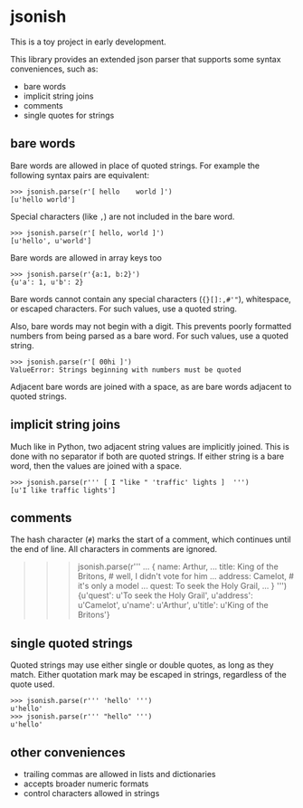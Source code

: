 jsonish
=======

This is a toy project in early development.

This library provides an extended json parser that supports some syntax
conveniences, such as:

  * bare words
  * implicit string joins
  * comments
  * single quotes for strings


bare words
----------

Bare words are allowed in place of quoted strings. For example the following
syntax pairs are equivalent:

    >>> jsonish.parse(r'[ hello    world ]')
    [u'hello world']

Special characters (like `,`) are not included in the bare word.

    >>> jsonish.parse(r'[ hello, world ]')
    [u'hello', u'world']

Bare words are allowed in array keys too

    >>> jsonish.parse(r'{a:1, b:2}')
    {u'a': 1, u'b': 2}

Bare words cannot contain any special characters (`{}[]:,#'"`), whitespace, or
escaped characters. For such values, use a quoted string.

Also, bare words may not begin with a digit. This prevents poorly formatted
numbers from being parsed as a bare word. For such values, use a quoted string.

    >>> jsonish.parse(r'[ 00hi ]')
    ValueError: Strings beginning with numbers must be quoted

Adjacent bare words are joined with a space, as are bare words adjacent to
quoted strings.


implicit string joins
---------------------

Much like in Python, two adjacent string values are implicitly joined. This
is done with no separator if both are quoted strings. If either string is
a bare word, then the values are joined with a space.

    >>> jsonish.parse(r''' [ I "like " 'traffic' lights ]  ''')
    [u'I like traffic lights']


comments
--------

The hash character (`#`) marks the start of a comment, which continues until
the end of line. All characters in comments are ignored.

>>> jsonish.parse(r'''
... {   name: Arthur,
...     title: King of the Britons,  # well, I didn't vote for him
...     address: Camelot,  # it's only a model
...     quest: To seek the Holy Grail,
... } ''')
{u'quest': u'To seek the Holy Grail', u'address': u'Camelot', u'name': u'Arthur', u'title': u'King of the Britons'}


single quoted strings
---------------------

Quoted strings may use either single or double quotes, as long as they match.
Either quotation mark may be escaped in strings, regardless of the quote used.

    >>> jsonish.parse(r''' 'hello' ''')
    u'hello'
    >>> jsonish.parse(r''' "hello" ''')
    u'hello'


other conveniences
------------------

  * trailing commas are allowed in lists and dictionaries
  * accepts broader numeric formats
  * control characters allowed in strings
